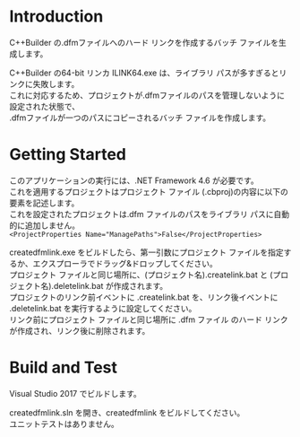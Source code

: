 # Introduction
C++Builder の.dfmファイルへのハード リンクを作成するバッチ ファイルを生成します。  

C++Builder の64-bit リンカ ILINK64.exe は、ライブラリ パスが多すぎるとリンクに失敗します。  
これに対応するため、プロジェクトが.dfmファイルのパスを管理しないように設定された状態で、  
.dfmファイルが一つのパスにコピーされるバッチ ファイルを作成します。  

# Getting Started
このアプリケーションの実行には、.NET Framework 4.6 が必要です。  
これを適用するプロジェクトはプロジェクト ファイル (.cbproj)の内容に以下の要素を記述します。  
これを設定されたプロジェクトは.dfm ファイルのパスをライブラリ パスに自動的に追加しません。  
`<ProjectProperties Name="ManagePaths">False</ProjectProperties>`  

createdfmlink.exe をビルドしたら、第一引数にプロジェクト ファイルを指定するか、エクスプローラでドラッグ&ドロップしてください。  
プロジェクト ファイルと同じ場所に、(プロジェクト名).createlink.bat と (プロジェクト名).deletelink.bat が作成されます。  
プロジェクトのリンク前イベントに .createlink.bat を、リンク後イベントに .deletelink.bat を実行するように設定してください。  
リンク前にプロジェクト ファイルと同じ場所に .dfm ファイル のハード リンクが作成され、リンク後に削除されます。  

# Build and Test
Visual Studio 2017 でビルドします。  

createdfmlink.sln を開き、createdfmlink をビルドしてください。  
ユニットテストはありません。
